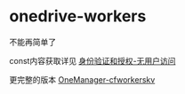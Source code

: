 # onedrive-workers
<p/>不能再简单了
<p/>const内容获取详见 <a href="https://learn.microsoft.com/zh-cn/graph/auth-v2-service">身份验证和授权-无用户访问</a>
<p>更完整的版本 <a href="https://github.com/qkqpttgf/OneManager-cfworkerskv/">OneManager-cfworkerskv</a></p>
